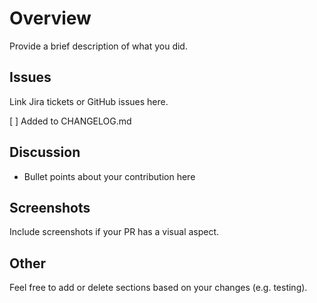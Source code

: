 # Overview

Provide a brief description of what you did.

## Issues

Link Jira tickets or GitHub issues here.

[ ] Added to CHANGELOG.md

## Discussion

- Bullet points about your contribution here

## Screenshots

Include screenshots if your PR has a visual aspect.

## Other

Feel free to add or delete sections based on your changes (e.g. testing).
